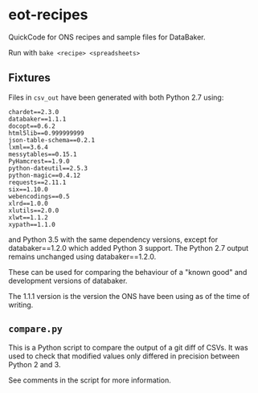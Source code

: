 # eot-recipes

QuickCode for ONS recipes and sample files for DataBaker.

Run with `bake <recipe> <spreadsheets>`

## Fixtures

Files in `csv_out` have been generated with both Python 2.7 using:

```
chardet==2.3.0
databaker==1.1.1
docopt==0.6.2
html5lib==0.999999999
json-table-schema==0.2.1
lxml==3.6.4
messytables==0.15.1
PyHamcrest==1.9.0
python-dateutil==2.5.3
python-magic==0.4.12
requests==2.11.1
six==1.10.0
webencodings==0.5
xlrd==1.0.0
xlutils==2.0.0
xlwt==1.1.2
xypath==1.1.0
```

and Python 3.5 with the same dependency versions, except for
databaker==1.2.0 which added Python 3 support. The Python 2.7 output
remains unchanged using databaker==1.2.0.

These can be used for comparing the behaviour of a "known good" and
development versions of databaker.

The 1.1.1 version is the version the ONS have been using as of the time
of writing.

## `compare.py`

This is a Python script to compare the output of a git diff of CSVs. It
was used to check that modified values only differed in precision
between Python 2 and 3.

See comments in the script for more information.
